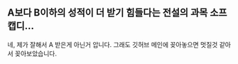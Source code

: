 ## A보다 B이하의 성적이 더 받기 힘들다는 전설의 과목 소프캡디... 
네, 제가 잘해서 A 받은게 아닌거 압니다. 그래도 깃허브 메인에 꽂아놓으면 멋질것 같아서 꽂아보았습니다.
